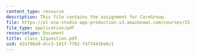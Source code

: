 ```yaml
---
content_type: resource
description: This file contains the assignment for CareGroup.
file: https://ol-ocw-studio-app-production.s3.amazonaws.com/courses/15-568a-practical-information-technology-management-spring-2005/42a798a9dcc3141f7762f4774436e6c1_class_12question.pdf
file_type: application/pdf
resourcetype: Document
title: class_12question.pdf
uid: 42a798a9-dcc3-141f-7762-f4774436e6c1
---
```

